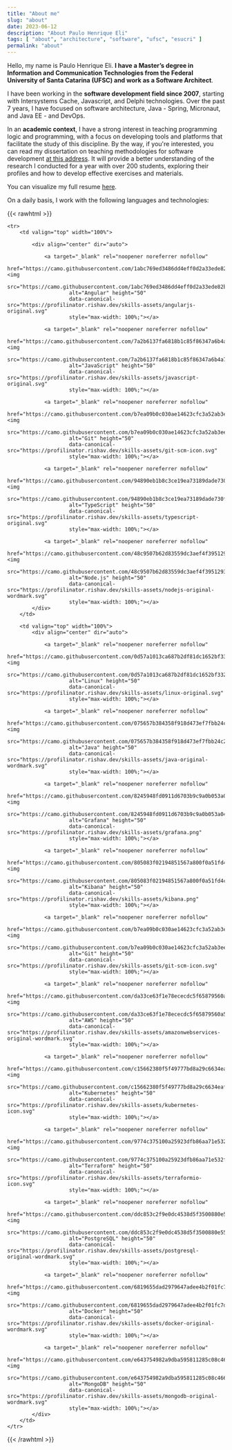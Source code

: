 ```yaml
---
title: "About me"
slug: "about"
date: 2023-06-12
description: "About Paulo Henrique Eli"
tags: [ "about", "architecture", "software", "ufsc", "esucri" ]
permalink: "about"
---
```


Hello, my name is Paulo Henrique Eli. **I have a Master’s degree in Information and Communication Technologies from the
Federal University of Santa Catarina (UFSC) and work as a Software Architect**.

I have been working in the **software development field since 2007**, starting with Intersystems Cache, Javascript, and
Delphi technologies. Over the past 7 years, I have focused on software architecture, Java - Spring, Micronaut, and Java
EE - and DevOps.

In an **academic context**, I have a strong interest in teaching programming logic and programming, with a focus on
developing tools and platforms that facilitate the study of this discipline. By the way, if you're interested, you can
read my dissertation on teaching methodologies for software
development [at this address](https://repositorio.ufsc.br/handle/123456789/185430). It will provide a better
understanding of the research I conducted for a year with over 200 students, exploring their profiles and how to develop
effective exercises and materials.

You can visualize my full resume [here](/resume/paulo.eli.eng.pdf).

On a daily basis, I work with the following languages and technologies:

{{< rawhtml >}}

    <tr>
        <td valign="top" width="100%">
    
            <div align="center" dir="auto">

                <a target="_blank" rel="noopener noreferrer nofollow"
                   href="https://camo.githubusercontent.com/1abc769ed3486dd4eff0d2a33ede82bb8e1039dcf5b57f05c086c0841ca70f38/68747470733a2f2f70726f66696c696e61746f722e7269736861762e6465762f736b696c6c732d6173736574732f616e67756c61726a732d6f726967696e616c2e737667"><img
                        src="https://camo.githubusercontent.com/1abc769ed3486dd4eff0d2a33ede82bb8e1039dcf5b57f05c086c0841ca70f38/68747470733a2f2f70726f66696c696e61746f722e7269736861762e6465762f736b696c6c732d6173736574732f616e67756c61726a732d6f726967696e616c2e737667"
                        alt="Angular" height="50"
                        data-canonical-src="https://profilinator.rishav.dev/skills-assets/angularjs-original.svg"
                        style="max-width: 100%;"></a>

                <a target="_blank" rel="noopener noreferrer nofollow"
                   href="https://camo.githubusercontent.com/7a2b6137fa6818b1c85f86347a6b4a75ee52681d4a190c506df972e3c5459980/68747470733a2f2f70726f66696c696e61746f722e7269736861762e6465762f736b696c6c732d6173736574732f6a6176617363726970742d6f726967696e616c2e737667"><img
                        src="https://camo.githubusercontent.com/7a2b6137fa6818b1c85f86347a6b4a75ee52681d4a190c506df972e3c5459980/68747470733a2f2f70726f66696c696e61746f722e7269736861762e6465762f736b696c6c732d6173736574732f6a6176617363726970742d6f726967696e616c2e737667"
                        alt="JavaScript" height="50"
                        data-canonical-src="https://profilinator.rishav.dev/skills-assets/javascript-original.svg"
                        style="max-width: 100%;"></a>

                <a target="_blank" rel="noopener noreferrer nofollow"
                   href="https://camo.githubusercontent.com/b7ea09b0c030ae14623cfc3a52ab3ee0d07e0259a1b230139e65ba00454327c9/68747470733a2f2f70726f66696c696e61746f722e7269736861762e6465762f736b696c6c732d6173736574732f6769742d73636d2d69636f6e2e737667"><img
                        src="https://camo.githubusercontent.com/b7ea09b0c030ae14623cfc3a52ab3ee0d07e0259a1b230139e65ba00454327c9/68747470733a2f2f70726f66696c696e61746f722e7269736861762e6465762f736b696c6c732d6173736574732f6769742d73636d2d69636f6e2e737667"
                        alt="Git" height="50"
                        data-canonical-src="https://profilinator.rishav.dev/skills-assets/git-scm-icon.svg"
                        style="max-width: 100%;"></a>

                <a target="_blank" rel="noopener noreferrer nofollow"
                    href="https://camo.githubusercontent.com/94890eb1b8c3ce19ea73189dade730fa967a8fe08899f25cab17b57a5d4339dc/68747470733a2f2f70726f66696c696e61746f722e7269736861762e6465762f736b696c6c732d6173736574732f747970657363726970742d6f726967696e616c2e737667"><img
                        src="https://camo.githubusercontent.com/94890eb1b8c3ce19ea73189dade730fa967a8fe08899f25cab17b57a5d4339dc/68747470733a2f2f70726f66696c696e61746f722e7269736861762e6465762f736b696c6c732d6173736574732f747970657363726970742d6f726967696e616c2e737667"
                        alt="TypeScript" height="50"
                        data-canonical-src="https://profilinator.rishav.dev/skills-assets/typescript-original.svg"
                        style="max-width: 100%;"></a>

                <a target="_blank" rel="noopener noreferrer nofollow"
                   href="https://camo.githubusercontent.com/48c9507b62d83559dc3aef4f3951293b15ab2f5fa1029bdf6ec42f9fa062e775/68747470733a2f2f70726f66696c696e61746f722e7269736861762e6465762f736b696c6c732d6173736574732f6e6f64656a732d6f726967696e616c2d776f72646d61726b2e737667"><img
                        src="https://camo.githubusercontent.com/48c9507b62d83559dc3aef4f3951293b15ab2f5fa1029bdf6ec42f9fa062e775/68747470733a2f2f70726f66696c696e61746f722e7269736861762e6465762f736b696c6c732d6173736574732f6e6f64656a732d6f726967696e616c2d776f72646d61726b2e737667"
                        alt="Node.js" height="50"
                        data-canonical-src="https://profilinator.rishav.dev/skills-assets/nodejs-original-wordmark.svg"
                        style="max-width: 100%;"></a>
            </div>
        </td>

        <td valign="top" width="100%">
            <div align="center" dir="auto">

                <a target="_blank" rel="noopener noreferrer nofollow"
                   href="https://camo.githubusercontent.com/0d57a1013ca687b2df81dc1652bf33293b0d9e43d4745d7e70f33b0c79fef474/68747470733a2f2f70726f66696c696e61746f722e7269736861762e6465762f736b696c6c732d6173736574732f6c696e75782d6f726967696e616c2e737667"><img
                        src="https://camo.githubusercontent.com/0d57a1013ca687b2df81dc1652bf33293b0d9e43d4745d7e70f33b0c79fef474/68747470733a2f2f70726f66696c696e61746f722e7269736861762e6465762f736b696c6c732d6173736574732f6c696e75782d6f726967696e616c2e737667"
                        alt="Linux" height="50"
                        data-canonical-src="https://profilinator.rishav.dev/skills-assets/linux-original.svg"
                        style="max-width: 100%;"></a>

                <a target="_blank" rel="noopener noreferrer nofollow"
                   href="https://camo.githubusercontent.com/075657b384358f918d473ef7fbb24c213dbd1d43058ae2ac2134731d614ca870/68747470733a2f2f70726f66696c696e61746f722e7269736861762e6465762f736b696c6c732d6173736574732f6a6176612d6f726967696e616c2d776f72646d61726b2e737667"><img
                        src="https://camo.githubusercontent.com/075657b384358f918d473ef7fbb24c213dbd1d43058ae2ac2134731d614ca870/68747470733a2f2f70726f66696c696e61746f722e7269736861762e6465762f736b696c6c732d6173736574732f6a6176612d6f726967696e616c2d776f72646d61726b2e737667"
                        alt="Java" height="50"
                        data-canonical-src="https://profilinator.rishav.dev/skills-assets/java-original-wordmark.svg"
                        style="max-width: 100%;"></a>

                <a target="_blank" rel="noopener noreferrer nofollow"
                   href="https://camo.githubusercontent.com/8245948fd0911d6703b9c9a0b053a0455e286d2ab38a55a7344cbd25c7dbea82/68747470733a2f2f70726f66696c696e61746f722e7269736861762e6465762f736b696c6c732d6173736574732f67726166616e612e706e67"><img
                        src="https://camo.githubusercontent.com/8245948fd0911d6703b9c9a0b053a0455e286d2ab38a55a7344cbd25c7dbea82/68747470733a2f2f70726f66696c696e61746f722e7269736861762e6465762f736b696c6c732d6173736574732f67726166616e612e706e67"
                        alt="Grafana" height="50"
                        data-canonical-src="https://profilinator.rishav.dev/skills-assets/grafana.png"
                        style="max-width: 100%;"></a>

                <a target="_blank" rel="noopener noreferrer nofollow"
                   href="https://camo.githubusercontent.com/805083f02194851567a800f0a51fd4c2c52ca341a8dd2247b23ac1065ae0b6e3/68747470733a2f2f70726f66696c696e61746f722e7269736861762e6465762f736b696c6c732d6173736574732f6b6962616e612e706e67"><img
                        src="https://camo.githubusercontent.com/805083f02194851567a800f0a51fd4c2c52ca341a8dd2247b23ac1065ae0b6e3/68747470733a2f2f70726f66696c696e61746f722e7269736861762e6465762f736b696c6c732d6173736574732f6b6962616e612e706e67"
                        alt="Kibana" height="50"
                        data-canonical-src="https://profilinator.rishav.dev/skills-assets/kibana.png"
                        style="max-width: 100%;"></a>

                <a target="_blank" rel="noopener noreferrer nofollow"
                   href="https://camo.githubusercontent.com/b7ea09b0c030ae14623cfc3a52ab3ee0d07e0259a1b230139e65ba00454327c9/68747470733a2f2f70726f66696c696e61746f722e7269736861762e6465762f736b696c6c732d6173736574732f6769742d73636d2d69636f6e2e737667"><img
                        src="https://camo.githubusercontent.com/b7ea09b0c030ae14623cfc3a52ab3ee0d07e0259a1b230139e65ba00454327c9/68747470733a2f2f70726f66696c696e61746f722e7269736861762e6465762f736b696c6c732d6173736574732f6769742d73636d2d69636f6e2e737667"
                        alt="Git" height="50"
                        data-canonical-src="https://profilinator.rishav.dev/skills-assets/git-scm-icon.svg"
                        style="max-width: 100%;"></a>

                <a target="_blank" rel="noopener noreferrer nofollow"
                   href="https://camo.githubusercontent.com/da33ce63f1e78ececdc5f65879560a5e8d3ac805670af8934eea5d1b0cd9a5b7/68747470733a2f2f70726f66696c696e61746f722e7269736861762e6465762f736b696c6c732d6173736574732f616d617a6f6e77656273657276696365732d6f726967696e616c2d776f72646d61726b2e737667"><img
                        src="https://camo.githubusercontent.com/da33ce63f1e78ececdc5f65879560a5e8d3ac805670af8934eea5d1b0cd9a5b7/68747470733a2f2f70726f66696c696e61746f722e7269736861762e6465762f736b696c6c732d6173736574732f616d617a6f6e77656273657276696365732d6f726967696e616c2d776f72646d61726b2e737667"
                        alt="AWS" height="50"
                        data-canonical-src="https://profilinator.rishav.dev/skills-assets/amazonwebservices-original-wordmark.svg"
                        style="max-width: 100%;"></a>
                
                <a target="_blank" rel="noopener noreferrer nofollow"
                   href="https://camo.githubusercontent.com/c15662380f5f49777bd8a29c6634eafd5663056ee9daa0e1c1a490dc6a748da5/68747470733a2f2f70726f66696c696e61746f722e7269736861762e6465762f736b696c6c732d6173736574732f6b756265726e657465732d69636f6e2e737667"><img
                        src="https://camo.githubusercontent.com/c15662380f5f49777bd8a29c6634eafd5663056ee9daa0e1c1a490dc6a748da5/68747470733a2f2f70726f66696c696e61746f722e7269736861762e6465762f736b696c6c732d6173736574732f6b756265726e657465732d69636f6e2e737667"
                        alt="Kubernetes" height="50"
                        data-canonical-src="https://profilinator.rishav.dev/skills-assets/kubernetes-icon.svg"
                        style="max-width: 100%;"></a>
                
                <a target="_blank" rel="noopener noreferrer nofollow"
                   href="https://camo.githubusercontent.com/9774c375100a25923dfb86aa71e532fa4a662ecca7c32272dd766938c856fe21/68747470733a2f2f70726f66696c696e61746f722e7269736861762e6465762f736b696c6c732d6173736574732f7465727261666f726d696f2d69636f6e2e737667"><img
                        src="https://camo.githubusercontent.com/9774c375100a25923dfb86aa71e532fa4a662ecca7c32272dd766938c856fe21/68747470733a2f2f70726f66696c696e61746f722e7269736861762e6465762f736b696c6c732d6173736574732f7465727261666f726d696f2d69636f6e2e737667"
                        alt="Terraform" height="50"
                        data-canonical-src="https://profilinator.rishav.dev/skills-assets/terraformio-icon.svg"
                        style="max-width: 100%;"></a>

                <a target="_blank" rel="noopener noreferrer nofollow"
                   href="https://camo.githubusercontent.com/ddc853c2f9e0dc4538d5f3500880e557ab03f9ea8050b5152d0ef61d042f7d01/68747470733a2f2f70726f66696c696e61746f722e7269736861762e6465762f736b696c6c732d6173736574732f706f737467726573716c2d6f726967696e616c2d776f72646d61726b2e737667"><img
                        src="https://camo.githubusercontent.com/ddc853c2f9e0dc4538d5f3500880e557ab03f9ea8050b5152d0ef61d042f7d01/68747470733a2f2f70726f66696c696e61746f722e7269736861762e6465762f736b696c6c732d6173736574732f706f737467726573716c2d6f726967696e616c2d776f72646d61726b2e737667"
                        alt="PostgreSQL" height="50"
                        data-canonical-src="https://profilinator.rishav.dev/skills-assets/postgresql-original-wordmark.svg"
                        style="max-width: 100%;"></a>

                <a target="_blank" rel="noopener noreferrer nofollow"
                   href="https://camo.githubusercontent.com/6819655dad2979647adee4b2f01fc7da674eb0bff06cf25bd576427f091064a1/68747470733a2f2f70726f66696c696e61746f722e7269736861762e6465762f736b696c6c732d6173736574732f646f636b65722d6f726967696e616c2d776f72646d61726b2e737667"><img
                        src="https://camo.githubusercontent.com/6819655dad2979647adee4b2f01fc7da674eb0bff06cf25bd576427f091064a1/68747470733a2f2f70726f66696c696e61746f722e7269736861762e6465762f736b696c6c732d6173736574732f646f636b65722d6f726967696e616c2d776f72646d61726b2e737667"
                        alt="Docker" height="50"
                        data-canonical-src="https://profilinator.rishav.dev/skills-assets/docker-original-wordmark.svg"
                        style="max-width: 100%;"></a>

                <a target="_blank" rel="noopener noreferrer nofollow"
                   href="https://camo.githubusercontent.com/e643754982a9dba595811285c08c4667f1062a17d9e7eca8dd16b43995bf372b/68747470733a2f2f70726f66696c696e61746f722e7269736861762e6465762f736b696c6c732d6173736574732f6d6f6e676f64622d6f726967696e616c2d776f72646d61726b2e737667"><img
                        src="https://camo.githubusercontent.com/e643754982a9dba595811285c08c4667f1062a17d9e7eca8dd16b43995bf372b/68747470733a2f2f70726f66696c696e61746f722e7269736861762e6465762f736b696c6c732d6173736574732f6d6f6e676f64622d6f726967696e616c2d776f72646d61726b2e737667"
                        alt="MongoDB" height="50"
                        data-canonical-src="https://profilinator.rishav.dev/skills-assets/mongodb-original-wordmark.svg"
                        style="max-width: 100%;"></a>
            </div>
        </td>
    </tr>

{{< /rawhtml >}}

